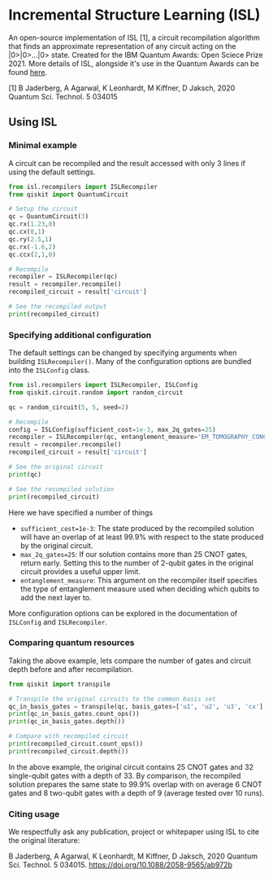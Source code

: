 
# Incremental Structure Learning (ISL)

An open-source implementation of ISL [1], a circuit recompilation algorithm that finds an approximate representation of
any circuit acting on the |0>|0>...|0> state. Created for the IBM Quantum Awards: Open Sciece Prize 2021. More details of ISL,
alongside it's use in the Quantum Awards can be found [here](https://ibmquantumawards.bemyapp.com/#/projects).

[1] B Jaderberg, A Agarwal, K Leonhardt, M Kiffner, D Jaksch, 2020 Quantum Sci. Technol. 5 034015

## Using ISL

### Minimal example
A circuit can be recompiled and the result accessed with only 3 lines if using the 
default settings.
```python
from isl.recompilers import ISLRecompiler
from qiskit import QuantumCircuit

# Setup the circuit
qc = QuantumCircuit(3)
qc.rx(1.23,0)
qc.cx(0,1)
qc.ry(2.5,1)
qc.rx(-1.6,2)
qc.ccx(2,1,0)

# Recompile
recompiler = ISLRecompiler(qc)
result = recompiler.recompile()
recompiled_circuit = result['circuit']

# See the recompiled output
print(recompiled_circuit)
```

### Specifying additional configuration

The default settings can be changed by specifying arguments when
building `ISLRecompiler()`. Many of the configuration options are bundled into the 
`ISLConfig` class.

```python
from isl.recompilers import ISLRecompiler, ISLConfig
from qiskit.circuit.random import random_circuit

qc = random_circuit(5, 5, seed=2)

# Recompile
config = ISLConfig(sufficient_cost=1e-3, max_2q_gates=25)
recompiler = ISLRecompiler(qc, entanglement_measure='EM_TOMOGRAPHY_CONCURRENCE', isl_config=config)
result = recompiler.recompile()
recompiled_circuit = result['circuit']

# See the original circuit
print(qc)

# See the recompiled solution
print(recompiled_circuit)
```

Here we have specified a number of things
* `sufficient_cost=1e-3`: The state produced by the recompiled solution will have an overlap of at least 99.9% with respect to the state produced by the original circuit.
* `max_2q_gates=25`: If our solution contains more than 25 CNOT gates, return early. Setting this to the number of 2-qubit gates in the original circuit provides a useful upper limit.
* `entanglement_measure`: This argument on the recompiler itself specifies the type of entanglement measure used when deciding which qubits to add the next layer to.

More configuration options can be explored in the documentation of `ISLConfig` and `ISLRecompiler`.

### Comparing quantum resources
Taking the above example, lets compare the number of gates and circuit depth before and after recompilation.
```python
from qiskit import transpile

# Transpile the original circuits to the common basis set
qc_in_basis_gates = transpile(qc, basis_gates=['u1', 'u2', 'u3', 'cx'], optimization_level=3)
print(qc_in_basis_gates.count_ops())
print(qc_in_basis_gates.depth())

# Compare with recompiled circuit
print(recompiled_circuit.count_ops())
print(recompiled_circuit.depth())
```
In the above example, the original circuit contains 25 CNOT gates and 
32 single-qubit gates with a depth of 33. By comparison, the recompiled solution
prepares the same state to 99.9% overlap with on average 6 CNOT gates and
8 two-qubit gates with a depth of 9 (average tested over 10 runs).

### Citing usage

We respectfully ask any publication, project or whitepaper using ISL to cite the original literature:

B Jaderberg, A Agarwal, K Leonhardt, M Kiffner, D Jaksch, 2020 Quantum Sci. Technol. 5 034015.
https://doi.org/10.1088/2058-9565/ab972b

